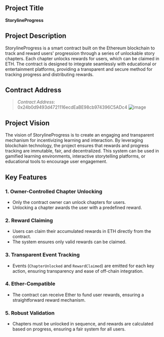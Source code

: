 

## Project Title
**StorylineProgress**

## Project Description
StorylineProgress is a smart contract built on the Ethereum blockchain to track and reward users' progression through a series of unlockable story chapters. Each chapter unlocks rewards for users, which can be claimed in ETH. The contract is designed to integrate seamlessly with educational or entertainment platforms, providing a transparent and secure method for tracking progress and distributing rewards.

## Contract Address
> _Contract Address_: 0x24b0d9493d4721116ecdEaBE98cb974396C5ADc4
![image](https://github.com/user-attachments/assets/a4640aae-45fc-4021-98be-edcce7e0b840)

## Project Vision
The vision of StorylineProgress is to create an engaging and transparent mechanism for incentivizing learning and interaction. By leveraging blockchain technology, the project ensures that rewards and progress tracking are immutable, fair, and decentralized. This system can be used in gamified learning environments, interactive storytelling platforms, or educational tools to encourage user engagement.

## Key Features

### 1. Owner-Controlled Chapter Unlocking
- Only the contract owner can unlock chapters for users.
- Unlocking a chapter awards the user with a predefined reward.

### 2. Reward Claiming
- Users can claim their accumulated rewards in ETH directly from the contract.
- The system ensures only valid rewards can be claimed.

### 3. Transparent Event Tracking
- Events (`ChapterUnlocked` and `RewardClaimed`) are emitted for each key action, ensuring transparency and ease of off-chain integration.

### 4. Ether-Compatible
- The contract can receive Ether to fund user rewards, ensuring a straightforward reward mechanism.

### 5. Robust Validation
- Chapters must be unlocked in sequence, and rewards are calculated based on progress, ensuring a fair system for all users.





